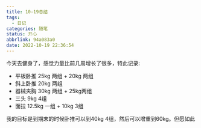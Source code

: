 ```yaml
---
title: 10-19总结
tags:
  - 日记
categories: 随笔
status: 开心
abbrlink: 94a083a0
date: 2022-10-19 22:36:54
---
```


今天去健身了，感觉力量比前几周增长了很多，特此记录:

- 平板卧推 25kg 两组 + 20kg 两组
- 斜上卧推 20kg 两组
- 器械夹胸 30kg 两组 + 25kg两组
- 三头 9kg 4组
- 面拉 12.5kg 一组 + 10kg 3组

我的目标是到期末的时候卧推可以到40kg 4组，然后可以增重到60kg。但愿如此
